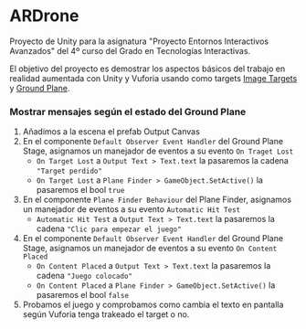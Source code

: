 # ARDrone

Proyecto de Unity para la asignatura "Proyecto Entornos Interactivos Avanzados" del 4º curso del Grado en Tecnologías Interactivas.

El objetivo del proyecto es demostrar los aspectos básicos del trabajo en realidad aumentada con Unity y Vuforia usando como targets [Image Targets](https://developer.vuforia.com/library/objects/image-targets) y [Ground Plane](https://developer.vuforia.com/library/environments/ground-plane).


### Mostrar mensajes según el estado del Ground Plane

1. Añadimos a la escena el prefab Output Canvas
2. En el componente `Default Observer Event Handler` del Ground Plane Stage, asignamos un manejador de eventos a su evento `On Traget Lost`
	- `On Target Lost` a `Output Text > Text.text` la pasaremos la cadena `"Target perdido"`
	- `On Target Lost` a `Plane Finder > GameObject.SetActive()` la pasaremos el bool `true`
3. En el componente `Plane Finder Behaviour` del Plane Finder, asignamos un manejador de eventos a su evento `Automatic Hit Test`
	- `Automatic Hit Test` a `Output Text > Text.text` la pasaremos la cadena `"Clic para empezar el juego"`
4. En el componente `Default Observer Event Handler` del Ground Plane Stage, asignamos un manejador de eventos a su evento `On Content Placed`
	- `On Content Placed` a `Output Text > Text.text` la pasaremos la cadena `"Juego colocado"`
	- `On Content Placed` a `Plane Finder > GameObject.SetActive()` la pasaremos el bool `false`
5. Probamos el juego y comprobamos como cambia el texto en pantalla según Vuforia tenga trakeado el target o no.